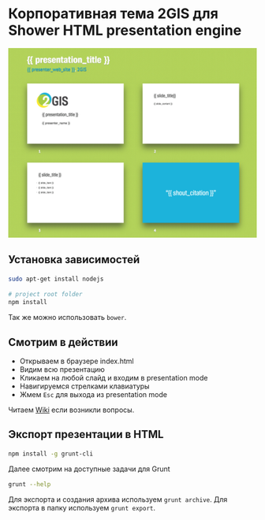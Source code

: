# Корпоративная тема 2GIS для Shower HTML presentation engine

![demo](./demo.png)

## Установка зависимостей

```sh
sudo apt-get install nodejs
```

```sh
# project root folder
npm install
```

Так же можно использовать `bower`.

## Смотрим в действии

- Открываем в браузере index.html
- Видим всю презентацию
- Кликаем на любой слайд и входим в presentation mode
- Навигируемся стрелками клавиатуры
- Жмем `Esc` для выхода из presentation mode

Читаем [Wiki](https://github.com/shower/shower/wiki) если возникли вопросы.

## Экспорт презентации в HTML

```sh
npm install -g grunt-cli
```

Далее смотрим на доступные задачи для Grunt

```sh
grunt --help
```

Для экспорта и создания архива используем `grunt archive`. Для экспорта в папку используем `grunt export`.
